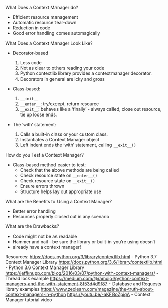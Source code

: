 What Does a Context Manager do?
+ Efficient resource management
+ Automatic resource tear-down
+ Reduction in code
+ Good error handling comes automagically

What Does a Context Manager Look Like?
+ Decorator-based
    1. Less code
    2. Not as clear to others reading your code
    3. Python contextlib library provides a contextmanager decorator.
    4. Decorators in general are icky and gross
   
+ Class-based:
    1. ```__init__```
    2. ```__enter__```: try/except, return resource
    3. ```__exit__```: behaves like a ‘finally’ - always called, close out resource, tie up loose ends.
+ The ‘with’ statement:
    1. Calls a built-in class or your custom class.
    2. Instantiates a Context Manager object
    3. Left indent ends the ‘with’ statement, calling ```__exit__()```

How do you Test a Context Manager?
+ Class-based method easier to test:   
    + Check that the above methods are being called
    + Check resource state on ```__enter__()```
    + Check resource state on ```__exit__()```
    + Ensure errors thrown
    + Structure helps lay out appropriate use

What are the Benefits to Using a Context Manager?
+ Better error handling
+ Resources properly closed out in any scenario

What are the Drawbacks?
+ Code might not be as readable
+ Hammer and nail - be sure the library or built-in you’re using doesn’t
+ already have a context manager!

Resources:
https://docs.python.org/3/library/contextlib.html - Python 3.7 Context Manager Library
https://docs.python.org/3.6/library/contextlib.html - Python 3.6 Context Manager Library
https://jeffknupp.com/blog/2016/03/07/python-with-context-managers/ - Thread lock example
https://medium.com/@ramojol/python-context-managers-and-the-with-statement-8f53d4d9f87 - Database and Requests library examples
https://www.zeolearn.com/magazine/the-truth-about-context-managers-in-python
https://youtu.be/-aKFBoZpiqA - Context Manager tutorial video
